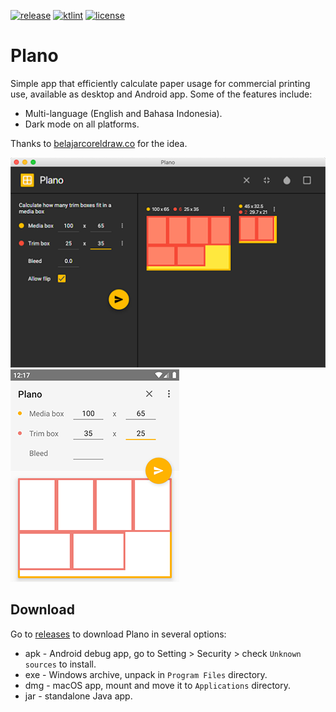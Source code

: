 [![release](https://img.shields.io/github/release/hendraanggrian/plano.svg)](https://github.com/hendraanggrian/plano/releases)
[![ktlint](https://img.shields.io/badge/code%20style-%E2%9D%A4-FF4081.svg)](https://ktlint.github.io/)
[![license](https://img.shields.io/github/license/hendraanggrian/plano)](http://www.apache.org/licenses/LICENSE-2.0)

Plano
=====

Simple app that efficiently calculate paper usage for commercial printing use, available as desktop and Android app.
Some of the features include:
* Multi-language (English and Bahasa Indonesia).
* Dark mode on all platforms.

Thanks to [belajarcoreldraw.co](http://www.belajarcoreldraw.co/2013/08/software-portable-untuk-menghitung.html) for the idea.

![](art/screenshot_javafx.png)
![](art/screenshot_android.png)

Download
--------

Go to [releases](https://github.com/hendraanggrian/plano/releases) to download Plano in several options:
* apk - Android debug app, go to Setting > Security > check `Unknown sources` to install.
* exe - Windows archive, unpack in `Program Files` directory.
* dmg - macOS app, mount and move it to `Applications` directory.
* jar - standalone Java app.